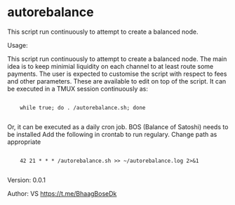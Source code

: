 # autorebalance
	
This script run continuously to attempt to create a balanced node.


Usage:

This script run continuously to attempt to create a balanced node. The main idea is to keep minimial liquidity on each channel to at least route some payments. The user is expected to customise the script with respect to fees and other parameters. These are available to edit on top of the script.  It can be executed in a TMUX session continuously as:

<code>
	while true; do . <path_to_script>/autorebalance.sh; done

</code>
  
  
Or, it can be executed as a daily cron job. BOS (Balance of Satoshi) needs to be installed Add the following in crontab to run regulary. Change path as appropriate

<code>
	42 21 * * * <path_to_script>/autorebalance.sh >> ~/autorebalance.log 2>&1

</code>

Version: 0.0.1
	
Author:  VS https://t.me/BhaagBoseDk 
